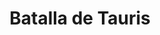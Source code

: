 ﻿---
title: "Batalla de Tauris"
permalink: periodes_550.html
layout: periode
dataInici: -47
sidebar: periodes
pares:
  - id: 61
    title: "Segunda Guerra Civil"
    dataInici: "(-49)"
    dataFi: "(-45)"

fills:
jocsPrincipals:
jocsEscenaris:
jocsEpoca:
  - title: "War Galley"
    bggId: 1894
    escenari: "Tauris"

jocsEpocaEscenaris:
---
